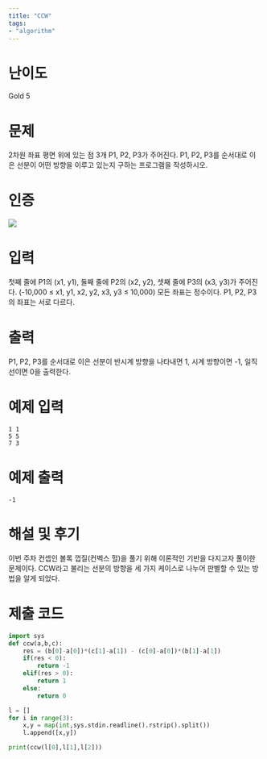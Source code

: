 ```yaml
---
title: "CCW"
tags:
- "algorithm"
---
```


# 난이도
Gold 5

# 문제
2차원 좌표 평면 위에 있는 점 3개 P1, P2, P3가 주어진다. P1, P2, P3를 순서대로 이은 선분이 어떤 방향을 이루고 있는지 구하는 프로그램을 작성하시오.

# 인증
![](https://bmchun00.github.io/assets/algo/week2-2.png)

# 입력
첫째 줄에 P1의 (x1, y1), 둘째 줄에 P2의 (x2, y2), 셋째 줄에 P3의 (x3, y3)가 주어진다. (-10,000 ≤ x1, y1, x2, y2, x3, y3 ≤ 10,000) 모든 좌표는 정수이다. P1, P2, P3의 좌표는 서로 다르다.

# 출력
P1, P2, P3를 순서대로 이은 선분이 반시계 방향을 나타내면 1, 시계 방향이면 -1, 일직선이면 0을 출력한다.

# 예제 입력
```
1 1
5 5
7 3
```

# 예제 출력
```
-1
```

# 해설 및 후기
이번 주차 컨셉인 볼록 껍질(컨벡스 헐)을 풀기 위해 이론적인 기반을 다지고자 풀이한 문제이다. CCW라고 불리는 선분의 방향을 세 가지 케이스로 나누어 판별할 수 있는 방법을 알게 되었다.

# 제출 코드
```py
import sys
def ccw(a,b,c):
    res = (b[0]-a[0])*(c[1]-a[1]) - (c[0]-a[0])*(b[1]-a[1])
    if(res < 0):
        return -1
    elif(res > 0):
        return 1
    else:
        return 0

l = []
for i in range(3):
    x,y = map(int,sys.stdin.readline().rstrip().split())
    l.append([x,y])

print(ccw(l[0],l[1],l[2]))
```
